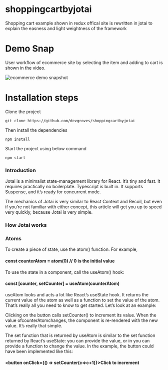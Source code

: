 # shoppingcartbyjotai

Shopping cart example shown in redux offical site is rewritten in jotai to explain the easness and light weightness of the framework

# Demo Snap

User workflow of ecommerce site by selecting the item and adding to cart is shown in the video.

<img src="./reactecommercedemo.gif" alt="ecommerce demo snapshot" />


# Installation steps

Clone the project

    git clone https://github.com/devgroves/shoppingcartbyjotai

Then install the dependencies

    npm install

Start the project using below command

    npm start

### Introduction

Jotai is a minimalist state-management library for React. It’s tiny and fast. It requires practically no boilerplate. Typescript is built in. It supports Suspense, and it’s ready for concurrent mode.

The mechanics of Jotai is very similar to React Context and Recoil, but even if you’re not familiar with either concept, this article will get you up to speed very quickly, because Jotai is very simple.

### How Jotai works

### Atoms

To create a piece of state, use the atom() function. For example,

#### const counterAtom = atom(0) // 0 is the initial value

To use the state in a component, call the useAtom() hook:

#### const [counter, setCounter] = useAtom(counterAtom)

useAtom looks and acts a lot like React’s useState hook. It returns the current value of the atom as well as a function to set the value of the atom.
That’s really all you need to know to get started. Let’s look at an example:

Clicking on the button calls setCounter() to increment its value. When the value ofcounterAtomchanges, the <CurrentCount/> component is re-rendered with the new value. It’s really that simple.

The set function that is returned by useAtom is similar to the set function returned by React’s useState: you can provide the value, or in you can provide a function to change the value. In the example, the button could have been implemented like this:

#### <button onClick={() => setCounter(c=>c+1)}>Click to increment</button>
